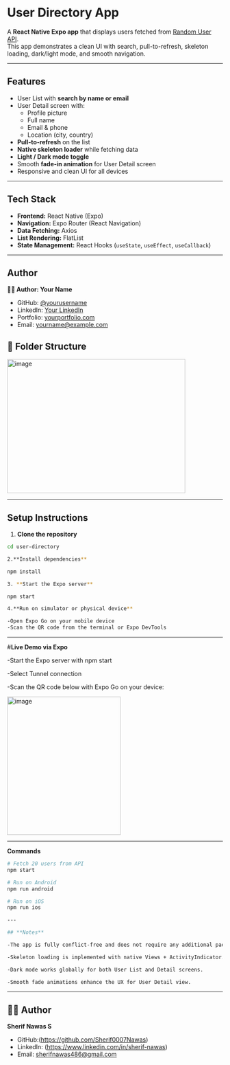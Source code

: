 # User Directory App

A **React Native Expo app** that displays users fetched from [Random User API](https://randomuser.me/api).  
This app demonstrates a clean UI with search, pull-to-refresh, skeleton loading, dark/light mode, and smooth navigation.

---

## **Features**

- User List with **search by name or email**
- User Detail screen with:
  - Profile picture
  - Full name
  - Email & phone
  - Location (city, country)
- **Pull-to-refresh** on the list
- **Native skeleton loader** while fetching data
- **Light / Dark mode toggle**
- Smooth **fade-in animation** for User Detail screen
- Responsive and clean UI for all devices

---

## **Tech Stack**

- **Frontend:** React Native (Expo)
- **Navigation:** Expo Router (React Navigation)
- **Data Fetching:** Axios
- **List Rendering:** FlatList
- **State Management:** React Hooks (`useState`, `useEffect`, `useCallback`)

---
## Author

**👨‍💻 Author: Your Name**

- GitHub: [@yourusername](https://github.com/yourusername)
- LinkedIn: [Your LinkedIn](https://linkedin.com/in/yourprofile)
- Portfolio: [yourportfolio.com](https://yourportfolio.com)
- Email: yourname@example.com

## 📂 Folder Structure  

<img width="416" height="312" alt="image" src="https://github.com/user-attachments/assets/251b899d-720e-48c1-abed-d508de3dbe6e" />

---

## **Setup Instructions**

1. **Clone the repository**
```bash
cd user-directory

2.**Install dependencies**

npm install

3. **Start the Expo server**

npm start

4.**Run on simulator or physical device**

-Open Expo Go on your mobile device
-Scan the QR code from the terminal or Expo DevTools
```
---

#**Live Demo via Expo**

-Start the Expo server with npm start

-Select Tunnel connection

-Scan the QR code below with Expo Go on your device:

<img width="265" height="322" alt="image" src="https://github.com/user-attachments/assets/724a0987-26ca-483f-8e75-030543f99726" />

---

**Commands**
```bash
# Fetch 20 users from API
npm start

# Run on Android
npm run android

# Run on iOS
npm run ios

---

## **Notes**

-The app is fully conflict-free and does not require any additional packages beyond Expo defaults.

-Skeleton loading is implemented with native Views + ActivityIndicator.

-Dark mode works globally for both User List and Detail screens.

-Smooth fade animations enhance the UX for User Detail view.
```


---

## 👨‍💻 Author

**Sherif Nawas S**

- GitHub:(https://github.com/Sherif0007Nawas) 
- LinkedIn: (https://www.linkedin.com/in/sherif-nawas)
- Email: sherifnawas486@gmail.com


